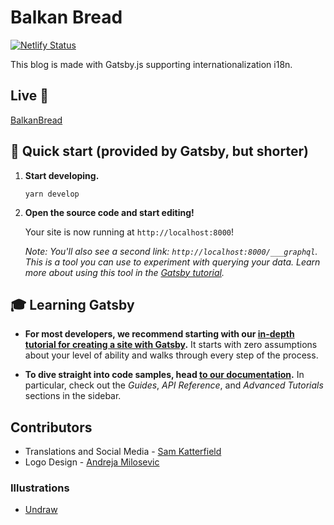 # Balkan Bread

[![Netlify Status](https://api.netlify.com/api/v1/badges/eb716fa2-0a9c-44bb-b565-47a0e1299238/deploy-status)](https://app.netlify.com/sites/hopeful-gates-0a8969/deploys)

This blog is made with Gatsby.js supporting internationalization i18n.

## Live 💫
[BalkanBread](https://www.balkanbread.com/)

## 🚀 Quick start (provided by Gatsby, but shorter)

1.  **Start developing.**

    ```shell
    yarn develop
    ```

2.  **Open the source code and start editing!**

    Your site is now running at `http://localhost:8000`!

    _Note: You'll also see a second link: _`http://localhost:8000/___graphql`_. This is a tool you can use to experiment with querying your data. Learn more about using this tool in the [Gatsby tutorial](https://www.gatsbyjs.com/tutorial/part-five/#introducing-graphiql)._

## 🎓 Learning Gatsby

- **For most developers, we recommend starting with our [in-depth tutorial for creating a site with Gatsby](https://www.gatsbyjs.com/tutorial/).** It starts with zero assumptions about your level of ability and walks through every step of the process.

- **To dive straight into code samples, head [to our documentation](https://www.gatsbyjs.com/docs/).** In particular, check out the _Guides_, _API Reference_, and _Advanced Tutorials_ sections in the sidebar.

## Contributors

- Translations and Social Media - [Sam Katterfield](https://www.upwork.com/o/profiles/users/~01bffa8eb8c8cea476/)
- Logo Design - [Andreja Milosevic](https://andrejamilosevic.myportfolio.com/)

### Illustrations

- [Undraw](https://undraw.co/)
